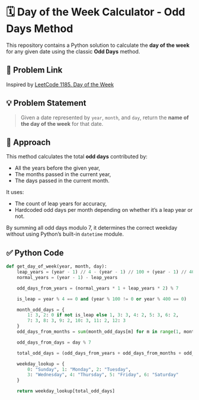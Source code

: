 # 🗓️ Day of the Week Calculator - Odd Days Method

This repository contains a Python solution to calculate the **day of the week** for any given date using the classic **Odd Days** method.

## 🔗 Problem Link

Inspired by [LeetCode 1185. Day of the Week](https://leetcode.com/problems/day-of-the-week/)

## 💡 Problem Statement

> Given a date represented by `year`, `month`, and `day`, return the **name of the day of the week** for that date.

## 🧠 Approach

This method calculates the total **odd days** contributed by:
- All the years before the given year,
- The months passed in the current year,
- The days passed in the current month.

It uses:
- The count of leap years for accuracy,
- Hardcoded odd days per month depending on whether it’s a leap year or not.

By summing all odd days modulo 7, it determines the correct weekday without using Python’s built-in `datetime` module.

## ✅ Python Code

```python
def get_day_of_week(year, month, day):
    leap_years = (year - 1) // 4 - (year - 1) // 100 + (year - 1) // 400
    normal_years = (year - 1) - leap_years

    odd_days_from_years = (normal_years * 1 + leap_years * 2) % 7

    is_leap = year % 4 == 0 and (year % 100 != 0 or year % 400 == 0)

    month_odd_days = {
        1: 3, 2: 0 if not is_leap else 1, 3: 3, 4: 2, 5: 3, 6: 2,
        7: 3, 8: 3, 9: 2, 10: 3, 11: 2, 12: 3
    }
    odd_days_from_months = sum(month_odd_days[m] for m in range(1, month)) % 7

    odd_days_from_days = day % 7

    total_odd_days = (odd_days_from_years + odd_days_from_months + odd_days_from_days) % 7

    weekday_lookup = {
        0: "Sunday", 1: "Monday", 2: "Tuesday",
        3: "Wednesday", 4: "Thursday", 5: "Friday", 6: "Saturday"
    }

    return weekday_lookup[total_odd_days]


